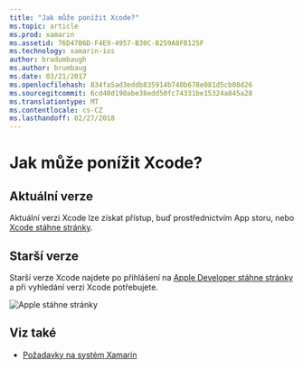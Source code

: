```yaml
---
title: "Jak může ponížit Xcode?"
ms.topic: article
ms.prod: xamarin
ms.assetid: 76D47B6D-F4E9-4957-B30C-B259A8FB125F
ms.technology: xamarin-ios
author: bradumbaugh
ms.author: brumbaug
ms.date: 03/21/2017
ms.openlocfilehash: 834fa5ad3eddb835914b740b678e081d5cb08d26
ms.sourcegitcommit: 6cd40d190abe38edd50fc74331be15324a845a28
ms.translationtype: MT
ms.contentlocale: cs-CZ
ms.lasthandoff: 02/27/2018
---
```

# <a name="how-can-i-downgrade-xcode"></a>Jak může ponížit Xcode?

## <a name="current-version"></a>Aktuální verze

Aktuální verzi Xcode lze získat přístup, buď prostřednictvím App storu, nebo [Xcode stáhne stránky](https://developer.apple.com/xcode/downloads/).

## <a name="older-versions"></a>Starší verze

Starší verze Xcode najdete po přihlášení na [Apple Developer stáhne stránky](https://developer.apple.com/downloads/) a při vyhledání verzi Xcode potřebujete.

![Apple stáhne stránky](http://content.screencast.com/users/Kent.Green/folders/Jing/media/4c5e2228-08a4-4d5a-af3b-7b66df741c6f/2015-06-11_1012.png "Apple stáhne stránky")

## <a name="see-also"></a>Viz také
- [Požadavky na systém Xamarin](~/cross-platform/get-started/requirements.md)
